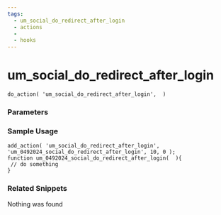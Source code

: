 ```yaml
---
tags: 
  - um_social_do_redirect_after_login
  - actions
  - 
  - hooks
---
```

# um\_social\_do\_redirect\_after\_login

``` php:no-line-numbers
do_action( 'um_social_do_redirect_after_login',  )
```
<div class='hook-sep'></div>

### Parameters

<div class='hook-sep'></div>



### Sample Usage

``` php:no-line-numbers
add_action( 'um_social_do_redirect_after_login', 'um_0492024_social_do_redirect_after_login', 10, 0 );
function um_0492024_social_do_redirect_after_login(  ){
 // do something
}
```
<div class='hook-sep'></div>



### Related Snippets

Nothing was found

